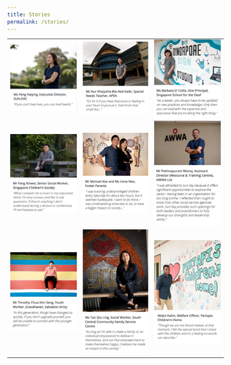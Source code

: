 ```yaml
---
title: Stories
permalink: /stories/
---
```




|  |  |  |  
|--|--|--|
|[![Peng Haiying](/images/stories/peng-haiying.png "View Story")](peng-haiying) | [![Nur Khaiyisha Bte Abd Kadir](/images/stories/nur-khaiyisha-bte-abd-kadir.png "View Story")](nur-khaiyisha-bte-abd-kadir)  | [![Barbara D' Cotta](/images/stories/barbara-d-cotta.png "View Story")](barbara-d-cotta)| 
|[![Fang Xinwei](/images/stories/fang-xinwei.png "View Story")](fang-xinwei) | [![Michael Kee and Irene Neo](/images/stories/michael-kee-irene-neo.png "View Story")](michael-kee-irene-neo) | [![Pathnapuram Manoj](/images/stories/pathnapuram-manoj.png "View Story")](pathnapuram-manoj) | 
|[![Timothy Chua Kim Seng](/images/stories/timothy-chua-kim-seng.png "View Story")](timothy-chua-kim-seng)| [![Tan Qiu Ling](/images/stories/tan-qiu-ling.png "View Story")](tan-qiu-ling) | [![Abdul Halim](/images/stories/abdul-halim.png "View Story")](abdul-halim) |

